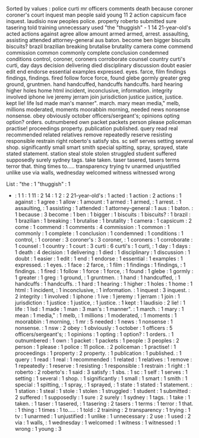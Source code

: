 Sorted by values :
police curti mr officers comments death because coroner coroner's court inquest man people said young 11 2 action capsicum face inquest. laudisio nsw peoples police. property roberto submitted sure tasering told training unnecessary used "the "thuggish" - 1 14 21-year-old's acted actions against agree allow amount armed armed, arrest. assaulting, assisting attended attorney-general aus baton. become ben bigger biscuits biscuits? brazil brazilian breaking brutalise brutality camera come commend commission common commonly complete conclusion condemned conditions control, coroner, coroners corroborate counsel country curti's curti, day days decision delivering died disciplinary discussion doubt easier edit end endorse essential examples expressed. eyes. farce, film findings findings, findings. fired follow force force, found glebe gormly greater greg ground, gruntmen. hand handcuffed, handcuffs handcuffs. hard hearing higher holes home html incident, inconclusive, information. integrity involved iphone ive jeremy jerram join jurisdiction justice justice, justice. kept lie! life lsd made man's manner". march. mary mean media," melb, millions moderated, moments moorabbin morning, needed news nonsense nonsense. obey obviously october officers/sergeant's; opinions opting option? orders. outnumbered own packet packets person please policeman practise! proceedings property. publication published. query read real recommended related relatives remove repeatedly reserve resisting responsible restrain right roberto's satisfy sbs. sc self serves setting several shop. significantly small smart smith special spitting, spray, sprayed, state stated statement. station steal stole stolen struggled student suffered supposedly surely sydney tags. take taken. taser tasered, tasers terms terror that. thing times to..... transparency trying tv unarmed unjustified unlike use via walls, wednesday welcomed witness witnessed wrong 

List :
"the : 1
"thuggish" : 1
- : 1
1 : 1
11 : 2
14 : 1
2 : 2
21-year-old's : 1
acted : 1
action : 2
actions : 1
against : 1
agree : 1
allow : 1
amount : 1
armed : 1
armed, : 1
arrest. : 1
assaulting, : 1
assisting : 1
attended : 1
attorney-general : 1
aus : 1
baton. : 1
because : 3
become : 1
ben : 1
bigger : 1
biscuits : 1
biscuits? : 1
brazil : 1
brazilian : 1
breaking : 1
brutalise : 1
brutality : 1
camera : 1
capsicum : 2
come : 1
commend : 1
comments : 4
commission : 1
common : 1
commonly : 1
complete : 1
conclusion : 1
condemned : 1
conditions : 1
control, : 1
coroner : 3
coroner's : 3
coroner, : 1
coroners : 1
corroborate : 1
counsel : 1
country : 1
court : 3
curti : 6
curti's : 1
curti, : 1
day : 1
days : 1
death : 4
decision : 1
delivering : 1
died : 1
disciplinary : 1
discussion : 1
doubt : 1
easier : 1
edit : 1
end : 1
endorse : 1
essential : 1
examples : 1
expressed. : 1
eyes. : 1
face : 2
farce, : 1
film : 1
findings : 1
findings, : 1
findings. : 1
fired : 1
follow : 1
force : 1
force, : 1
found : 1
glebe : 1
gormly : 1
greater : 1
greg : 1
ground, : 1
gruntmen. : 1
hand : 1
handcuffed, : 1
handcuffs : 1
handcuffs. : 1
hard : 1
hearing : 1
higher : 1
holes : 1
home : 1
html : 1
incident, : 1
inconclusive, : 1
information. : 1
inquest : 3
inquest. : 2
integrity : 1
involved : 1
iphone : 1
ive : 1
jeremy : 1
jerram : 1
join : 1
jurisdiction : 1
justice : 1
justice, : 1
justice. : 1
kept : 1
laudisio : 2
lie! : 1
life : 1
lsd : 1
made : 1
man : 3
man's : 1
manner". : 1
march. : 1
mary : 1
mean : 1
media," : 1
melb, : 1
millions : 1
moderated, : 1
moments : 1
moorabbin : 1
morning, : 1
mr : 5
needed : 1
news : 1
nonsense : 1
nonsense. : 1
nsw : 2
obey : 1
obviously : 1
october : 1
officers : 5
officers/sergeant's; : 1
opinions : 1
opting : 1
option? : 1
orders. : 1
outnumbered : 1
own : 1
packet : 1
packets : 1
people : 3
peoples : 2
person : 1
please : 1
police : 11
police. : 2
policeman : 1
practise! : 1
proceedings : 1
property : 2
property. : 1
publication : 1
published. : 1
query : 1
read : 1
real : 1
recommended : 1
related : 1
relatives : 1
remove : 1
repeatedly : 1
reserve : 1
resisting : 1
responsible : 1
restrain : 1
right : 1
roberto : 2
roberto's : 1
said : 3
satisfy : 1
sbs. : 1
sc : 1
self : 1
serves : 1
setting : 1
several : 1
shop. : 1
significantly : 1
small : 1
smart : 1
smith : 1
special : 1
spitting, : 1
spray, : 1
sprayed, : 1
state : 1
stated : 1
statement. : 1
station : 1
steal : 1
stole : 1
stolen : 1
struggled : 1
student : 1
submitted : 2
suffered : 1
supposedly : 1
sure : 2
surely : 1
sydney : 1
tags. : 1
take : 1
taken. : 1
taser : 1
tasered, : 1
tasering : 2
tasers : 1
terms : 1
terror : 1
that. : 1
thing : 1
times : 1
to..... : 1
told : 2
training : 2
transparency : 1
trying : 1
tv : 1
unarmed : 1
unjustified : 1
unlike : 1
unnecessary : 2
use : 1
used : 2
via : 1
walls, : 1
wednesday : 1
welcomed : 1
witness : 1
witnessed : 1
wrong : 1
young : 3
